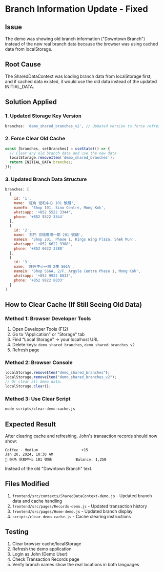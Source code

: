 # Branch Information Update - Fixed

## Issue
The demo was showing old branch information ("Downtown Branch") instead of the new real branch data because the browser was using cached data from localStorage.

## Root Cause
The SharedDataContext was loading branch data from localStorage first, and if cached data existed, it would use the old data instead of the updated INITIAL_DATA.

## Solution Applied

### 1. Updated Storage Key Version
```javascript
branches: 'demo_shared_branches_v2', // Updated version to force refresh
```

### 2. Force Clear Old Cache
```javascript
const [branches, setBranches] = useState(() => {
  // Clear any old branch data and use the new data
  localStorage.removeItem('demo_shared_branches');
  return INITIAL_DATA.branches;
});
```

### 3. Updated Branch Data Structure
```javascript
branches: [
  { 
    id: '1', 
    name: '旺角 信和中心 101 號鋪',
    nameEn: 'Shop 101, Sino Centre, Mong Kok',
    whatsapp: '+852 5522 3344', 
    phone: '+852 5522 3344' 
  },
  { 
    id: '2', 
    name: '石門 京瑞廣場一期 201 號舖',
    nameEn: 'Shop 201, Phase 1, Kings Wing Plaza, Shek Mun',
    whatsapp: '+852 6622 3388', 
    phone: '+852 6622 3388' 
  },
  { 
    id: '3', 
    name: '旺角中心一期 2樓 S66A',
    nameEn: 'Shop S66A, 2/F, Argyle Centre Phase 1, Mong Kok',
    whatsapp: '+852 9922 8833', 
    phone: '+852 9922 8833' 
  }
]
```

## How to Clear Cache (If Still Seeing Old Data)

### Method 1: Browser Developer Tools
1. Open Developer Tools (F12)
2. Go to "Application" or "Storage" tab
3. Find "Local Storage" → your localhost URL
4. Delete keys: `demo_shared_branches`, `demo_shared_branches_v2`
5. Refresh page

### Method 2: Browser Console
```javascript
localStorage.removeItem("demo_shared_branches");
localStorage.removeItem("demo_shared_branches_v2");
// Or clear all demo data:
localStorage.clear();
```

### Method 3: Use Clear Script
```bash
node scripts/clear-demo-cache.js
```

## Expected Result
After clearing cache and refreshing, John's transaction records should now show:

```
Coffee - Medium                    +15
Jan 20, 2024, 10:30 AM
📍 旺角 信和中心 101 號鋪           Balance: 1,250
```

Instead of the old "Downtown Branch" text.

## Files Modified
1. `frontend/src/contexts/SharedDataContext-demo.js` - Updated branch data and cache handling
2. `frontend/src/pages/Records-demo.js` - Updated transaction history
3. `frontend/src/pages/Home-demo.js` - Updated branch display
4. `scripts/clear-demo-cache.js` - Cache clearing instructions

## Testing
1. Clear browser cache/localStorage
2. Refresh the demo application
3. Login as John (Demo User)
4. Check Transaction Records page
5. Verify branch names show the real locations in both languages